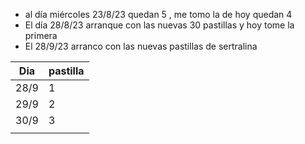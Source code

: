 - al día miércoles  23/8/23 quedan 5 , me tomo la de hoy quedan 4
- El día 28/8/23 arranque con las nuevas 30 pastillas y hoy tome la primera 
- El 28/9/23 arranco con las nuevas pastillas de sertralina

| Dia  | pastilla |
| ---- | -------- |
| 28/9 | 1        |
| 29/9 | 2        |
| 30/9 | 3        |
|      |          |
